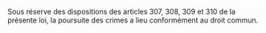 Sous réserve des dispositions des articles 307, 308, 309 et 310 de la présente loi, la poursuite des crimes a lieu conformément au droit commun.
